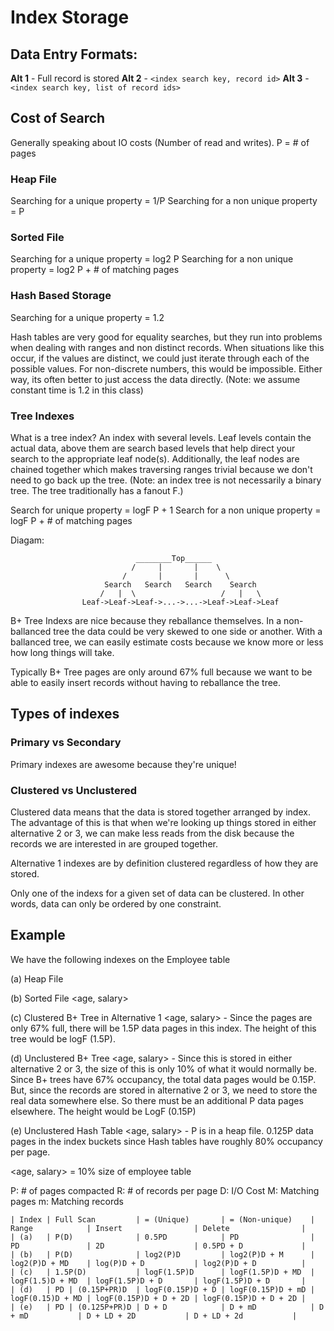# Index Storage

## Data Entry Formats:

__Alt 1__ - Full record is stored
__Alt 2__ - `<index search key, record id>`
__Alt 3__ - `<index search key, list of record ids>`

## Cost of Search

Generally speaking about IO costs (Number of read and writes). P = # of pages

### Heap File

Searching for a unique property = 1/P
Searching for a non unique property = P

### Sorted File

Searching for a unique property = log2 P
Searching for a non unique property = log2 P + # of matching pages

### Hash Based Storage

Searching for a unique property = 1.2

Hash tables are very good for equality searches, but they run into problems
when dealing with ranges and non distinct records. When situations like this
occur, if the values are distinct, we could just iterate through each of the
possible values. For non-discrete numbers, this would be impossible. Either
way, its often better to just access the data directly. (Note: we assume
constant time is 1.2 in this class)

### Tree Indexes

What is a tree index? An index with several levels. Leaf levels contain the
actual data, above them are search based levels that help direct your search
to the appropriate leaf node(s). Additionally, the leaf nodes are chained
together which makes traversing ranges trivial because we don't need to go
back up the tree. (Note: an index tree is not necessarily a binary tree. The
tree traditionally has a fanout F.)

Search for unique property = logF P + 1
Search for a non unique property = logF P + # of matching pages

Diagam:

                                ________Top______
                               /     |       |    \
                             /       |       |      \
                         Search   Search   Search    Search
                        /   |  \                   /   |   \
                    Leaf->Leaf->Leaf->...->...->Leaf->Leaf->Leaf

B+ Tree Indexs are nice because they reballance themselves. In a non-ballanced
tree the data could be very skewed to one side or another. With a ballanced
tree, we can easily estimate costs because we know more or less how long
things will take.

Typically B+ Tree pages are only around 67% full because we want to be able to
easily insert records without having to reballance the tree.

## Types of indexes

### Primary vs Secondary

Primary indexes are awesome because they're unique!

### Clustered vs Unclustered

Clustered data means that the data is stored together arranged by index. The
advantage of this is that when we're looking up things stored in either
alternative 2 or 3, we can make less reads from the disk because the records
we are interested in are grouped together. 

Alternative 1 indexes are by definition clustered regardless of how they are
stored.

Only one of the indexs for a given set of data can be clustered. In other
words, data can only be ordered by one constraint.


## Example

We have the following indexes on the Employee table

(a) Heap File

(b) Sorted File <age, salary>

(c) Clustered B+ Tree in Alternative 1 <age, salary> - Since the pages are
only 67% full, there will be 1.5P data pages in this index. The height of this
tree would be logF (1.5P).

(d) Unclustered B+ Tree <age, salary> - Since this is stored in either
alternative 2 or 3, the size of this is only 10% of what it would normally be.
Since B+ trees have 67% occupancy, the total data pages would be 0.15P. But,
since the records are stored in alternative 2 or 3, we need to store the real
data somewhere else. So there must be an additional P data pages elsewhere.
The height would be LogF (0.15P)

(e) Unclustered Hash Table <age, salary> - P is in a heap file. 0.125P data
pages in the index buckets since Hash tables have roughly 80% occupancy per
page.

<age, salary> = 10% size of employee table

P: # of pages compacted
R: # of records per page
D: I/O Cost
M: Matching pages
m: Matching records

    | Index | Full Scan         | = (Unique)       | = (Non-unique)    | Range            | Insert                | Delete                |
    | (a)   | P(D)              | 0.5PD            | PD                | PD               | 2D                    | 0.5PD + D             |
    | (b)   | P(D)              | log2(P)D         | log2(P)D + M      | log2(P)D + MD    | log(P)D + D           | log2(P)D + D          |
    | (c)   | 1.5P(D)           | logF(1.5P)D      | logF(1.5P)D + MD  | logF(1.5)D + MD  | logF(1.5P)D + D       | logF(1.5P)D + D       |
    | (d)   | PD | (0.15P+PR)D  | logF(0.15P)D + D | logF(0.15P)D + mD | logF(0.15)D + MD | logF(0.15P)D + D + 2D | logF(0.15P)D + D + 2D |
    | (e)   | PD | (0.125P+PR)D | D + D            | D + mD            | D + mD           | D + LD + 2D           | D + LD + 2d           |
